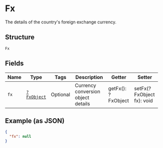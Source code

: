 
# Fx

The details of the country's foreign exchange currency.

## Structure

`Fx`

## Fields

| Name | Type | Tags | Description | Getter | Setter |
|  --- | --- | --- | --- | --- | --- |
| `fx` | [`?FxObject`](../../doc/models/fx-object.md) | Optional | Currency conversion object details | getFx(): ?FxObject | setFx(?FxObject fx): void |

## Example (as JSON)

```json
{
  "fx": null
}
```


